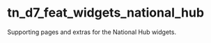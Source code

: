 tn_d7_feat_widgets_national_hub
===============================

Supporting pages and extras for the National Hub widgets.
